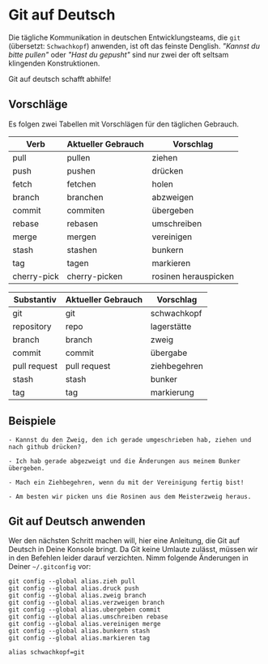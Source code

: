 # Git auf Deutsch

Die tägliche Kommunikation in deutschen Entwicklungsteams, die `git` 
(übersetzt: `Schwachkopf`) anwenden, ist oft das feinste Denglish. 
_"Kannst du bitte pullen"_ oder _"Hast du gepusht"_ sind nur zwei
der oft seltsam klingenden Konstruktionen.

Git auf deutsch schafft abhilfe!

## Vorschläge

Es folgen zwei Tabellen mit Vorschlägen für den täglichen Gebrauch.

| Verb        | Aktueller Gebrauch | Vorschlag             |
|-------------|--------------------|-----------------------|
| pull        | pullen             | ziehen                |
| push        | pushen             | drücken               |
| fetch       | fetchen            | holen                 |
| branch      | branchen           | abzweigen             |
| commit      | commiten           | übergeben             |
| rebase      | rebasen            | umschreiben           |
| merge       | mergen             | vereinigen            |
| stash       | stashen            | bunkern               |
| tag         | tagen              | markieren             |
| cherry-pick | cherry-picken      | rosinen herauspicken  |

| Substantiv   | Aktueller Gebrauch | Vorschlag     |
|--------------|--------------------|---------------|
| git          | git                | schwachkopf   |
| repository   | repo               | lagerstätte   |
| branch       | branch             | zweig         |
| commit       | commit             | übergabe      |
| pull request | pull request       | ziehbegehren  |
| stash        | stash              | bunker        |
| tag          | tag                | markierung    |

## Beispiele

    - Kannst du den Zweig, den ich gerade umgeschrieben hab, ziehen und nach github drücken?

    - Ich hab gerade abgezweigt und die Änderungen aus meinem Bunker übergeben.

    - Mach ein Ziehbegehren, wenn du mit der Vereinigung fertig bist!

    - Am besten wir picken uns die Rosinen aus dem Meisterzweig heraus.

## Git auf Deutsch anwenden

Wer den nächsten Schritt machen will, hier eine Anleitung, die Git auf Deutsch
in Deine Konsole bringt. Da Git keine Umlaute zulässt, müssen wir in den 
Befehlen leider darauf verzichten. Nimm folgende Änderungen in Deiner `~/.gitconfig` 
vor:

    git config --global alias.zieh pull
    git config --global alias.druck push
    git config --global alias.zweig branch
    git config --global alias.verzweigen branch
    git config --global alias.ubergeben commit
    git config --global alias.umschreiben rebase
    git config --global alias.vereinigen merge
    git config --global alias.bunkern stash
    git config --global alias.markieren tag

    alias schwachkopf=git
